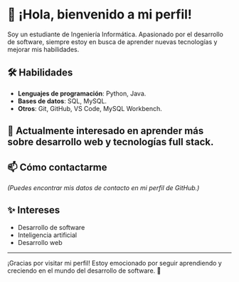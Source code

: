 # 👋 ¡Hola, bienvenido a mi perfil!

Soy un estudiante de Ingeniería Informática.
Apasionado por el desarrollo de software, siempre estoy en busca de aprender nuevas tecnologías y mejorar mis habilidades.

## 🛠️ Habilidades

- **Lenguajes de programación**: Python, Java.
- **Bases de datos**: SQL, MySQL.
- **Otros**: Git, GitHub, VS Code, MySQL Workbench.

## 🌱 Actualmente interesado en aprender más sobre desarrollo web y tecnologías full stack.

## 📫 Cómo contactarme

*(Puedes encontrar mis datos de contacto en mi perfil de GitHub.)*

## ✨ Intereses

- Desarrollo de software
- Inteligencia artificial
- Desarrollo web

---

¡Gracias por visitar mi perfil! Estoy emocionado por seguir aprendiendo y creciendo en el mundo del desarrollo de software. 🚀
